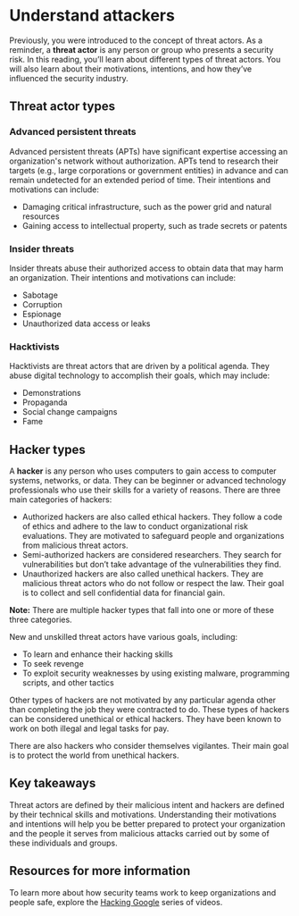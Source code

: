 # Understand attackers
Previously, you were introduced to the concept of threat actors. As a reminder, a **threat actor** is any person or group who presents a security risk. In this reading, you’ll learn about different types of threat actors. You will also learn about their motivations, intentions, and how they’ve influenced the security industry.

## Threat actor types
### **Advanced persistent threats**
Advanced persistent threats (APTs) have significant expertise accessing an organization's network without authorization. APTs tend to research their targets (e.g., large corporations or government entities)  in advance and can remain undetected for an extended period of time. Their intentions and motivations can include:
- Damaging critical infrastructure, such as the power grid and natural resources
- Gaining access to intellectual property, such as trade secrets or patents

### **Insider threats**
Insider threats abuse their authorized access to obtain data that may harm an organization. Their intentions and motivations can include:
- Sabotage
- Corruption
- Espionage
- Unauthorized data access or leaks 

### **Hacktivists**
Hacktivists are threat actors that are driven by a political agenda. They abuse digital technology to accomplish their goals, which may include:
- Demonstrations
- Propaganda
- Social change campaigns
- Fame

## Hacker types
A **hacker** is any person who uses computers to gain access to computer systems, networks, or data. They can be beginner or advanced technology professionals who use their skills for a variety of reasons. There are three main categories of hackers:
- Authorized hackers are also called ethical hackers. They follow a code of ethics and adhere to the law to conduct organizational risk evaluations. They are motivated to safeguard people and organizations from malicious threat actors.
- Semi-authorized hackers are considered researchers. They search for vulnerabilities but don’t take advantage of the vulnerabilities they find.
- Unauthorized hackers are also called unethical hackers. They are malicious threat actors who do not follow or respect the law. Their goal is to collect and sell confidential data for financial gain. 

**Note:** There are multiple hacker types that fall into one or more of these three categories.

New and unskilled threat actors have various goals, including:
- To learn and enhance their hacking skills
- To seek revenge
- To exploit security weaknesses by using existing malware, programming scripts, and other tactics 

Other types of hackers are not motivated by any particular agenda other than completing the job they were contracted to do. These types of hackers can be considered unethical or ethical hackers. They have been known to work on both illegal and legal tasks for pay.

There are also hackers who consider themselves vigilantes. Their main goal is to protect the world from unethical hackers.

## Key takeaways
Threat actors are defined by their malicious intent and hackers are defined by their technical skills and motivations. Understanding their motivations and intentions will help you be better prepared to protect your organization and the people it serves from malicious attacks carried out by some of these individuals and groups. 

## Resources for more information
To learn more about how security teams work to keep organizations and people safe, explore the [Hacking Google](https://www.youtube.com/playlist?list=PL590L5WQmH8dsxxz7ooJAgmijwOz0lh2H) series of videos.
